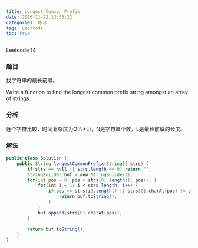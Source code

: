 ```yaml
---
title: Longest Common Prefix
date: 2016-11-22 13:55:22
categories: 练习
tags: Leetcode
toc: true
---
```


Leetcode 14

### 题目

找字符串的最长前缀。

Write a function to find the longest common prefix string amongst an array of strings.

### 分析

逐个字符比较，时间复杂度为O(N*L)，N是字符串个数，L是最长前缀的长度。

### 解法

```java
public class Solution {
    public String longestCommonPrefix(String[] strs) {
        if(strs == null || strs.length == 0) return "";
        StringBuilder buf = new StringBuilder();
        for(int pos = 0; pos < strs[0].length(); pos++) {
            for(int i = 1; i < strs.length; i++) {
                if(pos >= strs[i].length() || strs[0].charAt(pos) != strs[i].charAt(pos)) {
                    return buf.toString();
                }
            }
            buf.append(strs[0].charAt(pos));
        }

        return buf.toString();
    }
}
```
